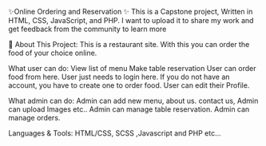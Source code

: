 ✨Online Ordering and Reservation ✨
This is a Capstone project,  Written in HTML, CSS, JavaScript, and PHP. I want to upload it to share my work and get feedback from the community to learn more 

🎏 About This Project:
This is a restaurant site. With this you can order the food of your choice online.

What user can do:
View list of menu
Make table reservation
User can order food from here.
User just needs to login here.
If you do not have an account, you have to create one to order food.
User can edit their Profile.


What admin can do:
Admin can add new menu, about us. contact us,
Admin can upload Images etc..
Admin can manage table reservation.
Admin can manage orders.

Languages & Tools:
HTML/CSS, SCSS ,Javascript and PHP etc...


